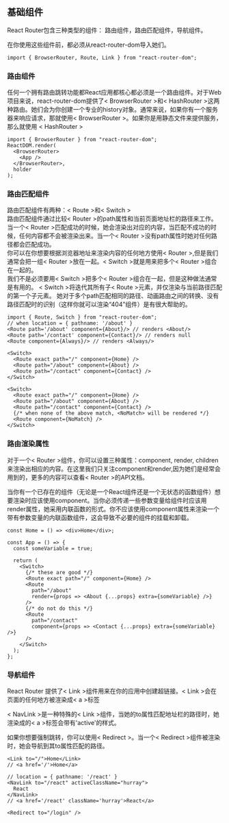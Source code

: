 ## 基础组件
React Router包含三种类型的组件： 路由组件，路由匹配组件，导航组件。  

在你使用这些组件前，都必须从react-router-dom导入她们。
```
import { BrowserRouter, Route, Link } from "react-router-dom";
```
### 路由组件
任何一个拥有路由跳转功能都React应用都核心都必须是一个路由组件。对于Web项目来说，react-router-dom提供了< BrowserRouter >和< HashRouter >这两种路由。她们会为你创建一个专业的history对象。通常来说，如果你有一个服务器来响应请求，那就使用< BrowserRouter >。如果你是用静态文件来提供服务，那么就使用 < HashRouter >
```
import { BrowserRouter } from "react-router-dom";
ReactDOM.render(
  <BrowserRouter>
    <App />
  </BrowserRouter>,
  holder
);
```
### 路由匹配组件
路由匹配组件有两种：< Route >和< Switch >  
路由匹配组件通过比较< Router >的path属性和当前页面地址栏的路径来工作。当一个< Router >匹配成功的时候，她会渲染出对应的内容，当匹配不成功的时候，任何内容都不会被渲染出来。当一个< Router >没有path属性时她对任何路径都会匹配成功。  
你可以在你想要根据浏览器地址来渲染内容的任何地方使用< Router >,但是我们通常会把一组< Router >放在一起。< Switch >就是用来把多个< Router >组合在一起的。  
我们不是必须要用< Switch >把多个< Router >组合在一起，但是这种做法通常是有用的。 < Switch >将迭代其所有子< Route >元素，并仅渲染与当前路径匹配的第一个子元素。 她对于多个path匹配相同的路径、动画路由之间的转换、没有路径匹配时的识别（这样你就可以渲染“404”组件）是有很大帮助的。  
```
import { Route, Switch } from "react-router-dom";
// when location = { pathname: '/about' }
<Route path='/about' component={About}/> // renders <About/>
<Route path='/contact' component={Contact}/> // renders null
<Route component={Always}/> // renders <Always/>

<Switch>
  <Route exact path="/" component={Home} />
  <Route path="/about" component={About} />
  <Route path="/contact" component={Contact} />
</Switch>

<Switch>
  <Route exact path="/" component={Home} />
  <Route path="/about" component={About} />
  <Route path="/contact" component={Contact} />
  {/* when none of the above match, <NoMatch> will be rendered */}
  <Route component={NoMatch} />
</Switch>
```
### 路由渲染属性
对于一个< Router >组件，你可以设置三种属性：component, render, children 来渲染出相应的内容。在这里我们只关注component和render,因为她们是经常会用到的，更多的内容可以查看< Router >的API文档。  
  
当你有一个已存在的组件（无论是一个React组件还是一个无状态的函数组件）想要渲染时应该使用component。当你必须传递一些参数变量给组件时应该用render属性，她采用内联函数的形式。你不应该使用component属性来渲染一个带有参数变量的内联函数组件，这会导致不必要的组件的挂载和卸载。
```
const Home = () => <div>Home</div>;

const App = () => {
  const someVariable = true;

  return (
    <Switch>
      {/* these are good */}
      <Route exact path="/" component={Home} />
      <Route
        path="/about"
        render={props => <About {...props} extra={someVariable} />}
      />
      {/* do not do this */}
      <Route
        path="/contact"
        component={props => <Contact {...props} extra={someVariable} />}
      />
    </Switch>
  );
};
```
### 导航组件
React Router 提供了< Link >组件用来在你的应用中创建超链接。< Link >会在页面的任何地方被渲染成< a >标签  

< NavLink >是一种特殊的< Link >组件，当她的to属性匹配地址栏的路径时，她渲染成的< a >标签会带有'active'的样式。  

如果你想要强制跳转，你可以使用< Redirect >。当一个< Redirect >组件被渲染时，她会导航到其to属性匹配的路径。
```
<Link to="/">Home</Link>
// <a href='/'>Home</a>

// location = { pathname: '/react' }
<NavLink to="/react" activeClassName="hurray">
  React
</NavLink>
// <a href='/react' className='hurray'>React</a>

<Redirect to="/login" />
```